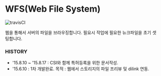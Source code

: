 # WFS(Web File System)

![travisCI](https://secure.travis-ci.org/digital-idea/wfs.png)

웹을 통해서 서버의 파일을 브라우징합니다.
필요시 작업에 필요한 뉴크파일을 초기 셋팅합니다.

### HISTORY
- '15.8.10 ~ '15.8.17 : CSI와 함께 특허등록을 위한 문서작성.
- '15.6.10 : 1차 개발완료. 목적 : 웹에서 스토리지의 파일 프리뷰 및 dilink 연동.
